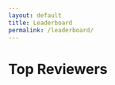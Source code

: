 ```yaml
---
layout: default
title: Leaderboard
permalink: /leaderboard/
---
```

<div class="leaderboard-container">
  <h1>Top Reviewers</h1>
  <div id="leaderboard"></div>
</div>

<!-- Embed the reviewer stats JSON -->
<script id="review-data" type="application/json">
[
{% raw %}{% assign sorted = site.reviewers | sort: 'comments_count' | reverse %}{% endraw %}
{% raw %}{% for r in sorted %}{% endraw %}
  {
    "slug": "{{ r.basename }}",
    "title": "{{ r.title | escape }}",
    "comments": {{ r.comments_count }},
    "stars": {{ r.repository_stars }}
  }{% raw %}{% unless forloop.last %},{% endunless %}{% endfor %}{% endraw %}
]
</script>

<!-- Include the leaderboard script -->
<script src="{{ '/assets/js/leaderboard.js' | relative_url }}"></script>
